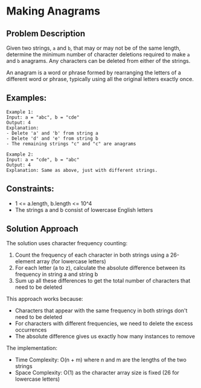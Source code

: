 # Making Anagrams

## Problem Description
Given two strings, `a` and `b`, that may or may not be of the same length, determine the minimum number of character deletions required to make `a` and `b` anagrams. Any characters can be deleted from either of the strings.

An anagram is a word or phrase formed by rearranging the letters of a different word or phrase, typically using all the original letters exactly once.

## Examples:
```
Example 1:
Input: a = "abc", b = "cde"
Output: 4
Explanation: 
- Delete 'a' and 'b' from string a
- Delete 'd' and 'e' from string b
- The remaining strings "c" and "c" are anagrams

Example 2:
Input: a = "cde", b = "abc"
Output: 4
Explanation: Same as above, just with different strings.
```

## Constraints:
- 1 <= a.length, b.length <= 10^4
- The strings a and b consist of lowercase English letters

## Solution Approach
The solution uses character frequency counting:

1. Count the frequency of each character in both strings using a 26-element array (for lowercase letters)
2. For each letter (a to z), calculate the absolute difference between its frequency in string a and string b
3. Sum up all these differences to get the total number of characters that need to be deleted

This approach works because:
- Characters that appear with the same frequency in both strings don't need to be deleted
- For characters with different frequencies, we need to delete the excess occurrences
- The absolute difference gives us exactly how many instances to remove

The implementation:
- Time Complexity: O(n + m) where n and m are the lengths of the two strings
- Space Complexity: O(1) as the character array size is fixed (26 for lowercase letters)